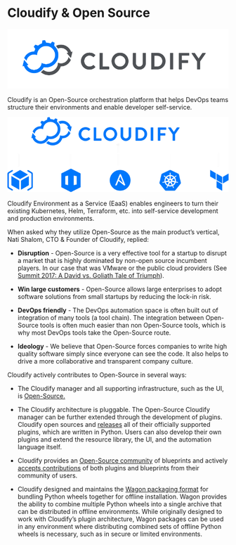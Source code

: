 # Cloudify & Open Source

![Cloudify Logo](./images/cloudify_logo.png)

Cloudify is an Open-Source orchestration platform that helps DevOps teams structure their environments and enable developer self-service.

![Cloudify and Plugins](images/cloudify_plugins.png)

Cloudify Environment as a Service (EaaS) enables engineers to turn their existing Kubernetes, Helm, Terraform, etc. into self-service development and production environments.

When asked why they utilize Open-Source as the main product’s vertical, Nati Shalom, CTO & Founder of Cloudify, replied:
* **Disruption** - Open-Source is a very effective tool for a startup to disrupt a market that is highly dominated by non-open source incumbent players. In our case that was VMware or the public cloud providers (See [Summit 2017: A David vs. Goliath Tale of Triumph](https://www.reversim.com/2018/02/summit-2017-david-vs-goliath-tale-of.html)).

* **Win large customers** - Open-Source allows large enterprises to adopt software solutions from small startups by reducing the lock-in risk.

* **DevOps friendly** - The DevOps automation space is often built out of integration of many tools (a tool chain). The integration between Open-Source tools is often much easier than non Open-Source tools, which is why most DevOps tools take the Open-Source route.

* **Ideology** - We believe that Open-Source forces companies to write high quality software simply since everyone can see the code. It also helps to drive a more collaborative and transparent company culture. 

Cloudify actively contributes to Open-Source in several ways:

* The Cloudify manager and all supporting infrastructure, such as the UI, is [Open-Source.](https://github.com/cloudify-cosmo)

* The Cloudify architecture is pluggable. The Open-Source Cloudify manager can be further extended through the development of plugins. Cloudify open sources and [releases](https://github.com/orgs/cloudify-cosmo/repositories?q=plugin&type=all&language=&sort=) all of their officially supported plugins, which are written in Python. Users can also develop their own plugins and extend the resource library, the UI, and the automation language itself.

* Cloudify provides an [Open-Source community](https://github.com/cloudify-community/) of blueprints and actively [accepts contributions](https://github.com/cloudify-community/contributing) of both plugins and blueprints from their community of users.

* Cloudify designed and maintains the [Wagon packaging format](https://github.com/cloudify-cosmo/wagon) for bundling Python wheels together for offline installation. Wagon provides the ability to combine multiple Python wheels into a single archive that can be distributed in offline environments. While originally designed to work with Cloudify’s plugin architecture, Wagon packages can be used in any environment where distributing combined sets of offline Python wheels is necessary, such as in secure or limited environments.
